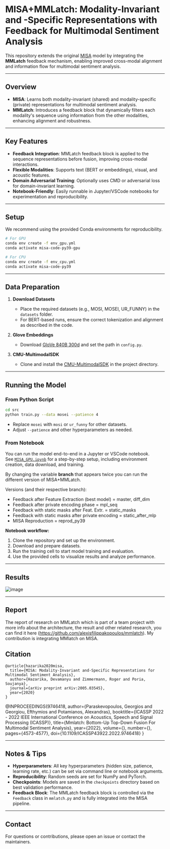 # MISA+MMLatch: Modality-Invariant and -Specific Representations with Feedback for Multimodal Sentiment Analysis

This repository extends the original [MISA](https://arxiv.org/pdf/2005.03545.pdf) model by integrating the **MMLatch** feedback mechanism, enabling improved cross-modal alignment and information flow for multimodal sentiment analysis.

---

## Overview

- **MISA**: Learns both modality-invariant (shared) and modality-specific (private) representations for multimodal sentiment analysis.
- **MMLatch**: Introduces a feedback block that dynamically filters each modality's sequence using information from the other modalities, enhancing alignment and robustness.

---

## Key Features

- **Feedback Integration**: MMLatch feedback block is applied to the sequence representations before fusion, improving cross-modal interactions.
- **Flexible Modalities**: Supports text (BERT or embeddings), visual, and acoustic features.
- **Domain Adversarial Training**: Optionally uses CMD or adversarial loss for domain-invariant learning.
- **Notebook-Friendly**: Easily runnable in Jupyter/VSCode notebooks for experimentation and reproducibility.

---

## Setup

We recommend using the provided Conda environments for reproducibility.

```bash
# For GPU
conda env create -f env_gpu.yml
conda activate misa-code-py39-gpu

# For CPU
conda env create -f env_cpu.yml
conda activate misa-code-py39
```

---

## Data Preparation

1. **Download Datasets**  
   - Place the required datasets (e.g., MOSI, MOSEI, UR_FUNNY) in the `datasets` folder.
   - For BERT-based runs, ensure the correct tokenization and alignment as described in the code.

2. **Glove Embeddings**  
   - Download [GloVe 840B 300d](http://nlp.stanford.edu/data/glove.840B.300d.zip) and set the path in `config.py`.

3. **CMU-MultimodalSDK**  
   - Clone and install the [CMU-MultimodalSDK](https://github.com/CMU-MultiComp-Lab/CMU-MultimodalSDK) in the project directory.

---

## Running the Model

### From Python Script

```bash
cd src
python train.py --data mosei --patience 4
```
- Replace `mosei` with `mosi` or `ur_funny` for other datasets.
- Adjust `--patience` and other hyperparameters as needed.

### From Notebook

You can run the model end-to-end in a Jupyter or VSCode notebook.  
See [`MISA_GPU.ipynb`](MISA_GPU.ipynb) for a step-by-step setup, including environment creation, data download, and training.

By changing the variable **branch** that appears twice you can run the different version of MISA+MMLatch.

Versions (and their respective branch):

- Feedback after Feature Extraction (best model) = master, diff_dim
- Feedback after private encoding phase = mpl_seq
- Feedback with static masks after Feat. Extr. = static_masks
- Feedback with static masks after private encoding = static_after_mlp
- MISA Reproduction = reprod_py39

**Notebook workflow:**
1. Clone the repository and set up the environment.
2. Download and prepare datasets.
3. Run the training cell to start model training and evaluation.
4. Use the provided cells to visualize results and analyze performance.

---

## Results

![image](https://github.com/user-attachments/assets/d7c61c73-48ce-427d-9896-1c1e5b7d15b9)

---
## Report

The report of research on MMLatch which is part of a team project with more info about the architecture, the result and other related research, you can find it here (https://github.com/alexisfilippakopoulos/mmlatch). My contribution is integrating MMlatch on MISA. 

## Citation

```
@article{hazarika2020misa,
  title={MISA: Modality-Invariant and-Specific Representations for Multimodal Sentiment Analysis},
  author={Hazarika, Devamanyu and Zimmermann, Roger and Poria, Soujanya},
  journal={arXiv preprint arXiv:2005.03545},
  year={2020}
}
```
@INPROCEEDINGS{9746418,
  author={Paraskevopoulos, Georgios and Georgiou, Efthymios and Potamianos, Alexandras},
  booktitle={ICASSP 2022 - 2022 IEEE International Conference on Acoustics, Speech and Signal Processing (ICASSP)}, 
  title={Mmlatch: Bottom-Up Top-Down Fusion For Multimodal Sentiment Analysis}, 
  year={2022},
  volume={},
  number={},
  pages={4573-4577},
  doi={10.1109/ICASSP43922.2022.9746418}
}

---

## Notes & Tips

- **Hyperparameters**: All key hyperparameters (hidden size, patience, learning rate, etc.) can be set via command line or notebook arguments.
- **Reproducibility**: Random seeds are set for NumPy and PyTorch.
- **Checkpoints**: Models are saved in the `checkpoints` directory based on best validation performance.
- **Feedback Block**: The MMLatch feedback block is controlled via the `Feedback` class in `mmlatch.py` and is fully integrated into the MISA pipeline.

---

## Contact

For questions or contributions, please open an issue or contact the maintainers.
